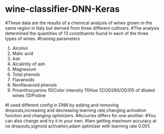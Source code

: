 # wine-classifier-DNN-Keras
#These data are the results of a chemical analysis of
wines grown in the same region in Italy but derived from three
different cultivars.
#The analysis determined the quantities of 13 constituents
found in each of the three types of wines.
#training parameters
1) Alcohol
2) Malic acid
3) Ash
4) Alcalinity of ash  
5) Magnesium
6) Total phenols
7) Flavanoids
8) Nonflavanoid phenols
9) Proanthocyanins
10)Color intensity
11)Hue
12)OD280/OD315 of diluted wines
13)Proline

#I used different config in DNN by adding and removing dropouts,increasing and decreasing learning rate,changing activation function and changing optimizers.
#Accuries differs for one another.
#You can also change and try it in your own.
#Iam getting maximum accuracy at no dropouts,sigmoid activation,adam optimizer with learning rate 0.001.

